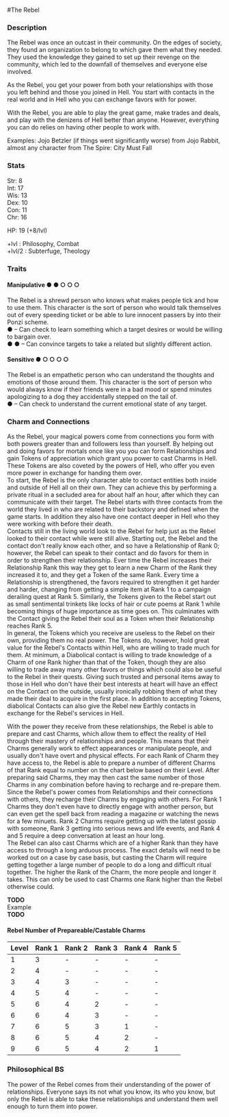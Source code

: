#The Rebel

### Description
The Rebel was once an outcast in their community. On the edges of society, they found an organization to belong to which gave them what they needed. They used the knowledge they gained to set up their revenge on the community, which led to the downfall of themselves and everyone else involved.

As the Rebel, you get your power from both your relationships with those you left behind and those you joined in Hell. You start with contacts in the real world and in Hell who you can exchange favors with for power.  

With the Rebel, you are able to play the great game, make trades and deals, and play with the denizens of Hell better than anyone. However, everything you can do relies on having other people to work with.

Examples: Jojo Betzler (if things went significantly worse) from Jojo Rabbit, almost any character from The Spire: City Must Fall  

### Stats
Str: 8  
Int: 17  
Wis: 13  
Dex: 10  
Con: 11  
Chr: 16  

HP: 19 (+8/lvl)

+lvl   : Philosophy, Combat  
+lvl/2 : Subterfuge, Theology

### Traits
#### Manipulative ● ● ○ ○ ○
The Rebel is a shrewd person who knows what makes people tick and how to use them. This character is the sort of person who would talk themselves out of every speeding ticket or be able to lure innocent passers by into their Ponzi scheme.  
● – Can check to learn something which a target desires or would be willing to bargain over.  
● ● – Can convince targets to take a related but slightly different action.

#### Sensitive ● ○ ○ ○ ○
The Rebel is an empathetic person who can understand the thoughts and emotions of those around them. This character is the sort of person who would always know if their friends were in a bad mood or spend minutes apologizing to a dog they accidentally stepped on the tail of.  
● – Can check to understand the current emotional state of any target.

### Charm and Connections
As the Rebel, your magical powers come from connections you form with both powers greater than and followers less than yourself. By helping out and doing favors for mortals once like you you can form Relationships and gain Tokens of appreciation which grant you power to cast Charms in Hell. These Tokens are also coveted by the powers of Hell, who offer you even more power in exchange for handing them over.  
To start, the Rebel is the only character able to contact entities both inside and outside of Hell all on their own. They can achieve this by performing a private ritual in a secluded area for about half an hour, after which they can communicate with their target. The Rebel starts with three contacts from the world they lived in who are related to their backstory and defined when the game starts. In addition they also have one contact deeper in Hell who they were working with before their death.  
Contacts still in the living world look to the Rebel for help just as the Rebel looked to their contact while were still alive. Starting out, the Rebel and the contact don't really know each other, and so have a Relationship of Rank 0; however, the Rebel can speak to their contact and do favors for them in order to strengthen their relationship. Ever time the Rebel increases their Relationship Rank this way they get to learn a new Charm of the Rank they increased it to, and they get a Token of the same Rank. Every time a Relationship is strengthened, the favors required to strengthen it get harder and harder, changing from getting a simple item at Rank 1 to a campaign derailing quest at Rank 5. Similarly, the Tokens given to the Rebel start out as small sentimental trinkets like locks of hair or cute poems at Rank 1 while becoming things of huge importance as time goes on. This culminates with the Contact giving the Rebel their soul as a Token when their Relationship reaches Rank 5.  
In general, the Tokens which you receive are useless to the Rebel on their own, providing them no real power. The Tokens do, however, hold great value for the Rebel's Contacts within Hell, who are willing to trade much for them. At minimum, a Diabolical contact is willing to trade knowledge of a Charm of one Rank higher than that of the Token, though they are also willing to trade away many other favors or things which could also be useful to the Rebel in their quests. Giving such trusted and personal items away to those in Hell who don't have their best interests at heart will have an effect on the Contact on the outside, usually ironically robbing them of what they made their deal to acquire in the first place. In addition to accepting Tokens, diabolical Contacts can also give the Rebel new Earthly contacts in exchange for the Rebel's services in Hell.

With the power they receive from these relationships, the Rebel is able to prepare and cast Charms, which allow them to effect the reality of Hell through their mastery of relationships and people. This means that their Charms generally work to effect appearances or manipulate people, and usually don't have overt and physical effects. For each Rank of Charm they have access to, the Rebel is able to prepare a number of different Charms of that Rank equal to number on the chart below based on their Level. After preparing said Charms, they may then cast the same number of those Charms in any combination before having to recharge and re-prepare them.  
Since the Rebel's power comes from Relationships and their connections with others, they recharge their Charms by engaging with others. For Rank 1 Charms they don't even have to directly engage with another person, but can even get the spell back from reading a magazine or watching the news for a few minuets. Rank 2 Charms require getting up with the latest gossip with someone, Rank 3 getting into serious news and life events, and Rank 4 and 5 require a deep conversation at least an hour long.  
The Rebel can also cast Charms which are of a higher Rank than they have access to through a long arduous process. The exact details will need to be worked out on a case by case basis, but casting the Charm will require getting together a large number of people to do a long and difficult ritual together. The higher the Rank of the Charm, the more people and longer it takes. This can only be used to cast Charms one Rank higher than the Rebel otherwise could.

__TODO__  
Example  
__TODO__

#### Rebel Number of Prepareable/Castable Charms

| Level | Rank 1 | Rank 2 | Rank 3 | Rank 4 | Rank 5 |
| ----- | ------ | ------ | ------ | ------ | ------ |
| 1     | 3      | -      | -      | -      | -      |
| 2     | 4      | -      | -      | -      | -      |
| 3     | 4      | 3      | -      | -      | -      |
| 4     | 5      | 4      | -      | -      | -      |
| 5     | 6      | 4      | 2      | -      | -      |
| 6     | 6      | 4      | 3      | -      | -      |
| 7     | 6      | 5      | 3      | 1      | -      |
| 8     | 6      | 5      | 4      | 2      | -      |
| 9     | 6      | 5      | 4      | 2      | 1      |


### Philosophical BS
The power of the Rebel comes from their understanding of the power of relationships. Everyone says its not what you know, its who you know, but only the Rebel is able to take these relationships and understand them well enough to turn them into power.

